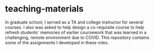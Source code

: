 # teaching-materials

In graduate school, I served as a TA and college instructor for several courses. I also was asked to help design a co-requisite course to help refresh students' memories of earlier coursework that was learned in a challenging, remote environment due to COVID. This repository contains some of the assignments I developed in these roles.
